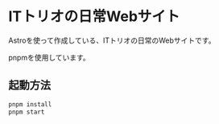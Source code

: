 # ITトリオの日常Webサイト

Astroを使って作成している、ITトリオの日常のWebサイトです。

pnpmを使用しています。


## 起動方法

```bash
pnpm install
pnpm start
```